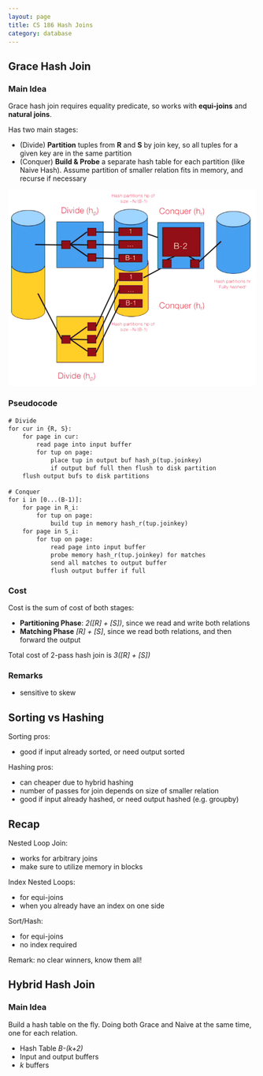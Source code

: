 ```yaml
---
layout: page
title: CS 186 Hash Joins
category: database
---
```


## Grace Hash Join
### Main Idea
Grace hash join requires equality predicate, so works with **equi-joins** and **natural joins**.

Has two main stages:
* (Divide) **Partition** tuples from **R** and **S** by join key, so all tuples for a given key are in the same partition
* (Conquer) **Build & Probe** a separate hash table for each partition (like Naive Hash). Assume partition of smaller relation fits in memory, and recurse if necessary

![](/res/img/2018-03-23-15-10-14.png)

### Pseudocode
```
# Divide
for cur in {R, S}:
    for page in cur:
        read page into input buffer
        for tup on page:
            place tup in output buf hash_p(tup.joinkey)
            if output buf full then flush to disk partition
    flush output bufs to disk partitions

# Conquer
for i in [0...(B-1)]:
    for page in R_i:
        for tup on page:
            build tup in memory hash_r(tup.joinkey)
    for page in S_i:
        for tup on page:
            read page into input buffer
            probe memory hash_r(tup.joinkey) for matches
            send all matches to output buffer
            flush output buffer if full

```
### Cost

Cost is the sum of cost of both stages:
* **Partitioning Phase**: *2([R] + [S])*, since we read and write both relations
* **Matching Phase** *[R] + [S]*, since we read both relations, and then forward the output

Total cost of 2-pass hash join is *3([R] + [S])*
### Remarks
* sensitive to skew


## Sorting vs Hashing
Sorting pros:
* good if input already sorted, or need output sorted

Hashing pros:
* can cheaper due to hybrid hashing
* number of passes for join depends on size of smaller relation
* good if input already hashed, or need output hashed (e.g. groupby)

## Recap
Nested Loop Join:
* works for arbitrary joins
* make sure to utilize memory in blocks

Index Nested Loops:
* for equi-joins
* when you already have an index on one side

Sort/Hash:
* for equi-joins
* no index required

Remark: no clear winners, know them all!

## Hybrid Hash Join

### Main Idea
Build a hash table on the fly. Doing both Grace and Naive at the same time, one for each relation.

* Hash Table *B-(k+2)*
* Input and output buffers
* *k* buffers
